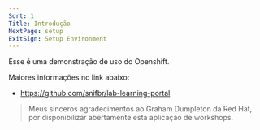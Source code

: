 ```yaml
---
Sort: 1
Title: Introdução
NextPage: setup
ExitSign: Setup Environment
---
```


Esse é uma demonstração de uso do Openshift.

Maiores informações no link abaixo:

* https://github.com/snifbr/lab-learning-portal

> Meus sinceros agradecimentos ao Graham Dumpleton da Red Hat, por disponibilizar abertamente esta aplicação de workshops.
